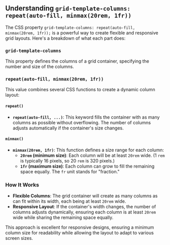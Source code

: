 ## Understanding `grid-template-columns: repeat(auto-fill, minmax(20rem, 1fr))`

The CSS property `grid-template-columns: repeat(auto-fill, minmax(20rem, 1fr));` is a powerful way to create flexible and responsive grid layouts. Here's a breakdown of what each part does:

### `grid-template-columns`

This property defines the columns of a grid container, specifying the number and size of the columns.

### `repeat(auto-fill, minmax(20rem, 1fr))`

This value combines several CSS functions to create a dynamic column layout:

#### `repeat()`

- **`repeat(auto-fill, ...)`**: This keyword fills the container with as many columns as possible without overflowing. The number of columns adjusts automatically if the container's size changes.

#### `minmax()`

- **`minmax(20rem, 1fr)`**: This function defines a size range for each column:
  - **`20rem` (minimum size)**: Each column will be at least `20rem` wide. (1 `rem` is typically 16 pixels, so 20 `rem` is 320 pixels.)
  - **`1fr` (maximum size)**: Each column can grow to fill the remaining space equally. The `fr` unit stands for "fraction."


### How It Works

- **Flexible Columns**: The grid container will create as many columns as can fit within its width, each being at least `20rem` wide.
- **Responsive Layout**: If the container's width changes, the number of columns adjusts dynamically, ensuring each column is at least `20rem` wide while sharing the remaining space equally.

This approach is excellent for responsive designs, ensuring a minimum column size for readability while allowing the layout to adapt to various screen sizes.